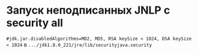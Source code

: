 # Запуск неподписанных JNLP с security all
`#jdk.jar.disabledAlgorithms=MD2, MD5, RSA keySize < 1024, DSA keySize < 1024` в `.../jdk1.8.0_221/jre/lib/securityjava.security`